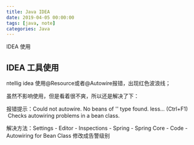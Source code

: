 ```yaml
---
title: Java IDEA
date: 2019-04-05 00:00:00
tags: [java, note]
categories: Java
---
```


IDEA 使用

<!-- more -->

## IDEA 工具使用

ntellig idea 使用@Resource或者@Autowire报错，出现红色波浪线；

虽然不影响使用，但是看着很不爽，所以还是解决了下：

报错提示：Could not autowire. No beans of '' type found. less... (Ctrl+F1)  Checks autowiring problems in a bean class.

解决方法：Settings - Editor - Inspections - Spring - Spring Core - Code - Autowiring for Bean Class 修改成告警级别